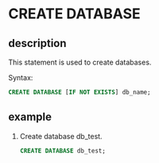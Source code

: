 # CREATE DATABASE

## description

This statement is used to create databases.

Syntax:

```sql
CREATE DATABASE [IF NOT EXISTS] db_name;
```

## example

1. Create database db_test.

    ```sql
    CREATE DATABASE db_test;
    ```
